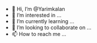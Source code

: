 - 👋 Hi, I’m @Yarimkalan
- 👀 I’m interested in ...
- 🌱 I’m currently learning ...
- 💞️ I’m looking to collaborate on ...
- 📫 How to reach me ...

<!---
Yarimkalan/Yarimkalan is a ✨ special ✨ repository because its `README.md` (this file) appears on your GitHub profile.
You can click the Preview link to take a look at your changes.
--->
